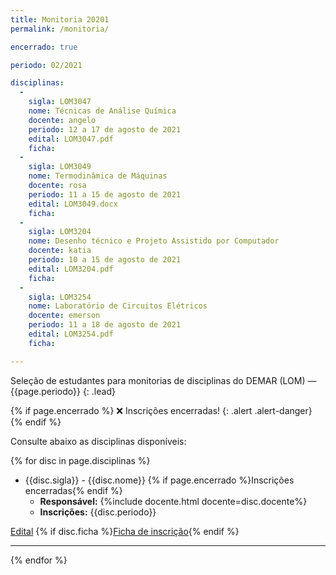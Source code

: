 ```yaml
---
title: Monitoria 20201
permalink: /monitoria/

encerrado: true

periodo: 02/2021

disciplinas:
  - 
    sigla: LOM3047
    nome: Técnicas de Análise Química
    docente: angelo
    periodo: 12 a 17 de agosto de 2021
    edital: LOM3047.pdf
    ficha:
  - 
    sigla: LOM3049
    nome: Termodinâmica de Máquinas
    docente: rosa
    periodo: 11 a 15 de agosto de 2021
    edital: LOM3049.docx
    ficha: 
  - 
    sigla: LOM3204
    nome: Desenho técnico e Projeto Assistido por Computador
    docente: katia
    periodo: 10 a 15 de agosto de 2021
    edital: LOM3204.pdf
    ficha: 
  - 
    sigla: LOM3254
    nome: Laboratório de Circuitos Elétricos
    docente: emerson
    periodo: 11 a 18 de agosto de 2021
    edital: LOM3254.pdf
    ficha: 

---
```


Seleção de estudantes para monitorias de disciplinas do DEMAR (LOM) &mdash; {{page.periodo}}
{: .lead}

{% if page.encerrado %}
:x: Inscrições encerradas!
{: .alert .alert-danger}
{% endif %}

Consulte abaixo as disciplinas disponíveis:

{% for disc in page.disciplinas %}

- {{disc.sigla}} - {{disc.nome}} {% if page.encerrado %}<span class='badge badge-warning'>Inscrições encerradas</span>{% endif %}
  - **Responsável:** {%include docente.html docente=disc.docente%}
  - **Inscrições:** {{disc.periodo}}

<div class="btn-group" role="group" aria-label="Monitoria{{disc.sigla}}">
  <a role="button" class="btn btn-primary mr-1" href="{{site.baseurl}}/assets/docs/{{disc.edital}}">Edital</a>
  {% if disc.ficha %}<a role="button" class="btn btn-primary" href="{{site.baseurl}}/assets/docs/{{disc.ficha}}">Ficha de inscrição</a>{% endif %}
</div>

---
{% endfor %}
